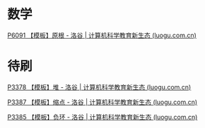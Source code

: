 # 数学

[P6091 【模板】原根 - 洛谷 | 计算机科学教育新生态 (luogu.com.cn)](https://www.luogu.com.cn/problem/P6091)

# 待刷

[P3378 【模板】堆 - 洛谷 | 计算机科学教育新生态 (luogu.com.cn)](https://www.luogu.com.cn/problem/P3378)

[P3387 【模板】缩点 - 洛谷 | 计算机科学教育新生态 (luogu.com.cn)](https://www.luogu.com.cn/problem/P3387)

[P3385 【模板】负环 - 洛谷 | 计算机科学教育新生态 (luogu.com.cn)](https://www.luogu.com.cn/problem/solution/P3385)



